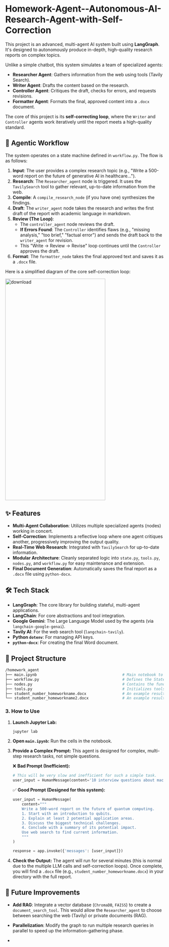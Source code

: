# Homework-Agent--Autonomous-AI-Research-Agent-with-Self-Correction
This project is an advanced, multi-agent AI system built using **LangGraph**. It's designed to autonomously produce in-depth, high-quality research reports on complex topics.

Unlike a simple chatbot, this system simulates a team of specialized agents:
* **Researcher Agent**: Gathers information from the web using tools (Tavily Search).
* **Writer Agent**: Drafts the content based on the research.
* **Controller Agent**: Critiques the draft, checks for errors, and requests revisions.
* **Formatter Agent**: Formats the final, approved content into a `.docx` document.

The core of this project is its **self-correcting loop**, where the `Writer` and `Controller` agents work iteratively until the report meets a high-quality standard.

## 🤖 Agentic Workflow

The system operates on a state machine defined in `workflow.py`. The flow is as follows:

1.  **Input**: The user provides a complex research topic (e.g., "Write a 500-word report on the future of generative AI in healthcare...").
2.  **Research**: The `Researcher_agent` node is triggered. It uses the `TavilySearch` tool to gather relevant, up-to-date information from the web.
3.  **Compile**: A `compile_research_node` (if you have one) synthesizes the findings.
4.  **Draft**: The `writer_agent` node takes the research and writes the first draft of the report with academic language in markdown.
5.  **Review (The Loop)**:
    * The `controller_agent` node reviews the draft.
    * **If Errors Found**: The `Controller` identifies flaws (e.g., "missing analysis," "too brief," "factual error") and sends the draft back to the `writer_agent` for revision.
    * This "Write -> Review -> Revise" loop continues until the `Controller` approves the draft.
6.  **Format**: The `formatter_node` takes the final approved text and saves it as a `.docx` file.

Here is a simplified diagram of the core self-correction loop:

<img width="318" height="702" alt="download" src="https://github.com/user-attachments/assets/b823d693-cc9d-4462-b569-94ad5fe46b1a" />


## ✨ Features

* **Multi-Agent Collaboration**: Utilizes multiple specialized agents (nodes) working in concert.
* **Self-Correction**: Implements a reflective loop where one agent critiques another, progressively improving the output quality.
* **Real-Time Web Research**: Integrated with `TavilySearch` for up-to-date information.
* **Modular Architecture**: Cleanly separated logic into `state.py`, `tools.py`, `nodes.py`, and `workflow.py` for easy maintenance and extension.
* **Final Document Generation**: Automatically saves the final report as a `.docx` file using `python-docx`.

## 🛠️ Tech Stack

* **LangGraph**: The core library for building stateful, multi-agent applications.
* **LangChain**: For core abstractions and tool integration.
* **Google Gemini**: The Large Language Model used by the agents (via `langchain-google-genai`).
* **Tavily AI**: For the web search tool (`langchain-tavily`).
* **Python `dotenv`**: For managing API keys.
* **`python-docx`**: For creating the final Word document.

## 📂 Project Structure


```bash
/homework_agent
├── main.ipynb                                      # Main notebook to run the agent
├── workflow.py                                     # Defines the StateGraph, nodes, and edges
├── nodes.py                                        # Contains the functions for each agent (Researcher, Writer, etc.)
├── tools.py                                        # Initializes tools (e.g., TavilySearch)
├── student_number_homeworkname.docx                # An example result
└── student_number_homeworkname2.docx               # An example result

```
### 3. How to Use

1.  **Launch Jupyter Lab:**
    ```bash
    jupyter lab
    ```


2.  **Open `main.ipynb`:**
    Run the cells in the notebook.

3.  **Provide a Complex Prompt:**
    This agent is designed for complex, multi-step research tasks, not simple questions.

    ❌ **Bad Prompt (Inefficient):**
    ```python
    # This will be very slow and inefficient for such a simple task.
    user_input = HumanMessage(content='10 interview questions about machine learning.')
    ```

    ✅ **Good Prompt (Designed for this system):**
    ```python
    user_input = HumanMessage(
        content="""
        Write a 500-word report on the future of quantum computing.
        1. Start with an introduction to qubits.
        2. Explain at least 2 potential application areas.
        3. Discuss the biggest technical challenges.
        4. Conclude with a summary of its potential impact.
        Use web search to find current information.
        """
    )
    
    response = app.invoke({'messages': [user_input]})
    ```

4.  **Check the Output:**
    The agent will run for several minutes (this is normal due to the multiple LLM calls and self-correction loops). Once complete, you will find a `.docx` file (e.g., `student_number_homeworkname.docx`) in your directory with the full report.

## 🔮 Future Improvements

* **Add RAG**: Integrate a vector database (`ChromaDB`, `FAISS`) to create a `document_search_tool`. This would allow the `Researcher_agent` to choose between searching the web (Tavily) or private documents (RAG).
* **Parallelization**: Modify the graph to run multiple research queries in parallel to speed up the information-gathering phase.

* 
